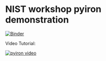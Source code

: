 # NIST workshop pyiron demonstration 
[![Binder](https://mybinder.org/badge_logo.svg)](https://mybinder.org/v2/gh/pyiron/NIST-workshop-2020/HEAD?filepath=demonstration.ipynb)

Video Tutorial: 

[![pyiron video](https://img.youtube.com/vi/jQGYUgJK3Ug/0.jpg)](https://www.youtube.com/watch?v=jQGYUgJK3Ug)
